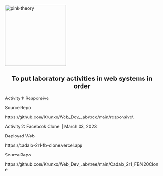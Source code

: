 <img align = "center" alt="pink-theory" width = "200" height = "200" src = "https://user-images.githubusercontent.com/82696971/223296270-972f4093-7de7-4405-b754-062248ea0510.png">

<h2 align = "center"> To put laboratory activities in web systems in order </h2>

Activity 1: Responsive <br> 
<p>Source Repo </p>
https://github.com/Krunxx/Web_Dev_Lab/tree/main/responsive\

Activity 2: Facebook Clone  || March 03, 2023 <br>
<p> Deployed Web </p>
https://cadalo-2r1-fb-clone.vercel.app
<p>Source Repo </p>
https://github.com/Krunxx/Web_Dev_Lab/tree/main/Cadalo_2r1_FB%20Clone
